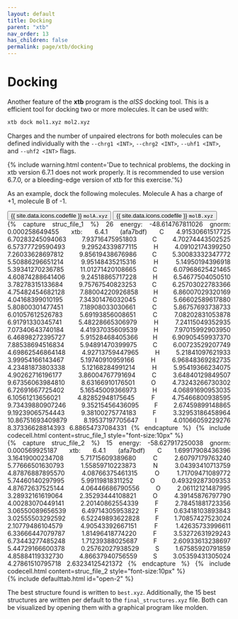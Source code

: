 ```yaml
---
layout: default
title: Docking
parent: "xtb"
nav_order: 13
has_children: false
permalink: page/xtb/docking
---
```


# Docking

Another feature of the **xtb** program is the *aISS* docking tool. 
This is a efficient tool for docking two or more molecules.
It can be used with:

```bash
xtb dock mol1.xyz mol2.xyz
```

Charges and the number of unpaired electrons for both molecules can be defined individually with the `--chrg1 <INT>`, `--chrg2 <INT>`, `--uhf1 <INT>`, and `--uhf2 <INT>` flags.

{% include warning.html content='Due to technical problems, the docking in xtb version 6.7.1 does not work properly. It is recommended to use version 6.7.0, or a bleeding-edge version of xtb for this exercise.'%}


As an example, dock the following molecules. Molecule A has a charge of +1, molecule B of -1.


<!-- Tab links -->
<div class="tab card">
  <button
    class="tablinks tab-id-1"
    onclick="openTabId(event, 'struc-1', 'tab-id-1')"
    id="open-1">
    {{ site.data.icons.codefile }} <code>molA.xyz</code>
  </button>
  <button
    class="tablinks tab-id-1"
    onclick="openTabId(event, 'struc-2', 'tab-id-1')">
    {{ site.data.icons.codefile }} <code>molB.xyz</code>
  </button>
</div>
<!-- Tab content -->
<div id="struc-1" class="tabcontent tab-id-1" style="text-align:justify">
{% capture struc_file_1 %}
26
 energy: -48.614767811026 gnorm: 0.000258649455 xtb: 6.4.1 (afa7bdf)
C         4.91530661517725    6.70283245094063    7.93716475951803
C         4.70274443502525    6.57377729590493    9.29524339877115
H         4.09102174399250    7.26033628697812    9.85619438676986
C         5.30083332347772    5.50886296651214    9.95148435215316
H         5.14950194396918    5.39341270236785   11.01271420108665
C         6.07968625421465    4.60874288641406    9.24518865717228
H         6.54677504050510    3.78278315133684    9.75767540823253
C         6.25703022783366    4.75482454682128    7.88004220926858
H         6.86007029320169    4.04168399010195    7.34301476032045
C         5.66602589617880    5.80800301477451    7.18908033030661
C         5.86757693738733    6.01057612526783    5.69193856008651
C         7.08202831053878    6.91791330345741    5.48228665306979
H         7.24115049352935    7.07340643740184    4.41937035609539
H         7.97015992903950    6.46898272395727    5.91528468405366
H         6.90905459937370    7.88538694516834    5.94891470399975
C         6.00723529207749    4.69862546864148    4.92713759447965
H         5.21841097621933    3.99954166143467    5.19740910959166
H         6.96848369282735    4.23481873803338    5.12168284991214
H         5.95419366234075    4.90262716196177    3.86004767791694
C         3.64840129849507    9.67356063984810    8.63166910176501
O         4.73243266730302    6.72691667725402    5.16545009366973
H         4.06891690953035    6.10561213656021    4.82852948175645
F         4.75466800938595    9.73439880907246    9.35215456436095
F         2.67459899148865    9.19239065754443    9.38100275774183
F         3.32953186458964   10.86751693409879    8.19537197705647
I         4.01066059229276    8.37336628814393    6.88654737084331
{% endcapture %}
{% include codecell.html content=struc_file_1 style="font-size:10px" %}
</div>
<div id="struc-2" class="tabcontent tab-id-1" style="text-align:justify">
{% capture struc_file_2 %}
15
 energy: -58.627917250038 gnorm: 0.000569925187 xtb: 6.4.1 (afa7bdf)
C         1.69917908436396    3.16419000234708    5.71715609389680
C         2.60797179763240    5.77666501630793    1.55859710223873
N         3.04393410713759    4.87876887895570    4.08766375461315
O         1.71709471089772    5.74460140297995    5.99119818311252
O         0.49329287309353    4.87672637525144    4.06446686790556
O         2.06112121487995    3.28932161619064    2.35293444108821
O         4.39145876797790    4.00283070449141    2.20140862554339
F         2.78451881723356    3.06550089656539    6.49714305953822
F         0.63418103893843    3.02555503292592    6.52249893622828
F         1.70857427523024    2.10779486104579    4.90543392667151
F         1.42635733996611    6.33666447079787    1.81496418774220
F         3.53272631929243    6.73443277485248    1.71239388025687
F         2.60933613238697    5.44729166600378    0.25762027938529
S         1.67585920791859    4.85884119332730    4.86637940756559
S         3.05359431305024    4.27861510795718    2.63234125421372
{% endcapture %}
{% include codecell.html content=struc_file_2 style="font-size:10px" %}
</div>
{% include defaulttab.html id="open-2" %}

The best structure found is written to `best.xyz`. Additionally, the 15 best structures are written per default to the `final_structures.xyz` file. Both can be visualized by opening them with a graphical program like molden.
